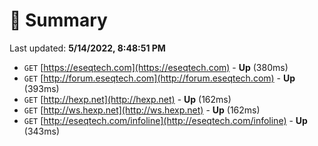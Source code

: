 # 📖 Summary
Last updated: **5/14/2022, 8:48:51 PM**

- `GET` [https://eseqtech.com](https://eseqtech.com) - **Up** (380ms)
- `GET` [http://forum.eseqtech.com](http://forum.eseqtech.com) - **Up** (393ms)
- `GET` [http://hexp.net](http://hexp.net) - **Up** (162ms)
- `GET` [http://ws.hexp.net](http://ws.hexp.net) - **Up** (162ms)
- `GET` [http://eseqtech.com/infoline](http://eseqtech.com/infoline) - **Up** (343ms)
